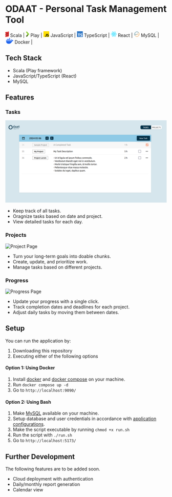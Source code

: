# ODAAT - Personal Task Management Tool

<section>
    <img style="height:18px;" src="./readme_images/scala.png" />
    <span style="">Scala |     </span>
    <img style="height:18px; " src="./readme_images/play.png" />
    <span style="">Play     |     </span>
    <img style="height:18px; " src="./readme_images/js.png" />
    <span style="">JavaScript     |     </span>
    <img style="height:18px; " src="./readme_images/ts.png" />
    <span style="">TypeScript     |     </span>
    <img style="height:18px; " src="./readme_images/react.png" />
    <span style="">React     |     </span>
    <img style="height:18px; " src="./readme_images/mysql.png" />
    <span style="">MySQL     |     </span>
    <img style="height:18px; " src="./readme_images/docker.png" />
    <span style="">Docker     |     </span>
</section>

## Tech Stack
- Scala (Play framework)
- JavaScript/TypeScript (React)
- MySQL

## Features

### Tasks
![Task Page](./readme_images/task.png)
- Keep track of all tasks.
- Oragnize tasks based on date and project.
- View detailed tasks for each day.

### Projects
![Project Page](./readme_images/spanroject.png)
- Turn your long-term goals into doable chunks.
- Create, update, and prioritize work.
- Manage tasks based on different projects.

### Progress
![Progress Page](./readme_images/spanrogress.png)
- Update your progress with a single click.
- Track completion dates and deadlines for each project.
- Adjust daily tasks by moving them between dates.

## Setup
You can run the application by:
1. Downloading this repository
2. Executing either of the following options

#### Option 1: Using Docker
1. Install [docker](https://docs.docker.com/engine/install/) and [docker compose](https://docs.docker.com/compose/install/) on your machine.
2. Run `docker compose up -d`
3. Go to `http://localhost:9090/`

#### Option 2: Using Bash
1. Make [MySQL](https://www.mysql.com/) available on your machine.
2. Setup database and user credentials in accordance with [application configurations](https://github.com/swunoo/odaat/blob/main/server/odaat-server/conf/application.conf).
3. Make the script executable by running `chmod +x run.sh`
4. Run the script with `./run.sh`
3. Go to `http://localhost:5173/`

## Further Development
The following features are to be added soon.
- Cloud deployment with authentication
- Daily/monthly report generation
- Calendar view
